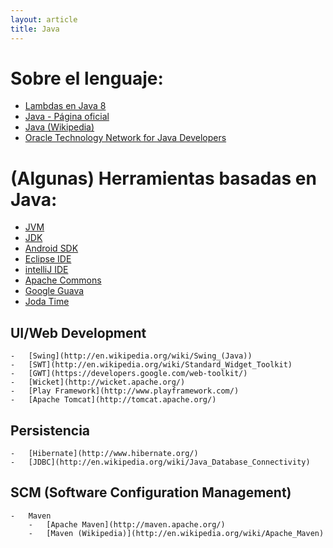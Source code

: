 ```yaml
---
layout: article
title: Java
---
```


# Sobre el lenguaje:

-   [Lambdas en Java 8](lambdas-en-java-8.html)
-   [Java - Página oficial](http://www.java.com/es/)
-   [Java (Wikipedia)](http://en.wikipedia.org/wiki/Java_(programming_language))
-   [Oracle Technology Network for Java Developers](http://www.oracle.com/technetwork/java/index.html)

# (Algunas) Herramientas basadas en Java:

-   [JVM](http://en.wikipedia.org/wiki/Java_virtual_machine)
-   [JDK](http://en.wikipedia.org/wiki/Java_Development_Kit)
-   [Android SDK](http://en.wikipedia.org/wiki/Android_SDK#Android_SDK)
-   [Eclipse IDE](http://www.eclipse.org)
-   [intelliJ IDE](http://www.jetbrains.com/idea/)
-   [Apache Commons](http://commons.apache.org/)
-   [Google Guava](http://code.google.com/p/guava-libraries/)
-   [Joda Time](http://joda-time.sourceforge.net/)
##   UI/Web Development

    -   [Swing](http://en.wikipedia.org/wiki/Swing_(Java))
    -   [SWT](http://en.wikipedia.org/wiki/Standard_Widget_Toolkit)
    -   [GWT](https://developers.google.com/web-toolkit/)
    -   [Wicket](http://wicket.apache.org/)
    -   [Play Framework](http://www.playframework.com/)
    -   [Apache Tomcat](http://tomcat.apache.org/)

##   Persistencia

    -   [Hibernate](http://www.hibernate.org/)
    -   [JDBC](http://en.wikipedia.org/wiki/Java_Database_Connectivity)

##   SCM (Software Configuration Management)

    -   Maven
        -   [Apache Maven](http://maven.apache.org/)
        -   [Maven (Wikipedia)](http://en.wikipedia.org/wiki/Apache_Maven)

